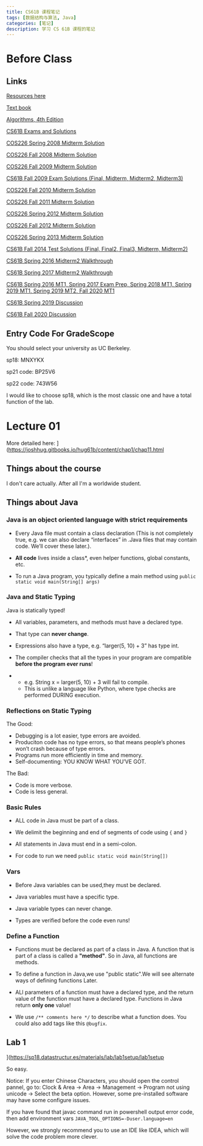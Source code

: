 ```yaml
---
title: CS61B 课程笔记
tags: [数据结构与算法, Java]
categories: [笔记]
description: 学习 CS 61B 课程的笔记
---
```


# Before Class

## Links

[Resources here](https://sp18.datastructur.es/)

[Text book](http://gitbook.com/book/joshhug/hug61b)

[Algorithms, 4th Edition](https://algs4.cs.princeton.edu/home/)

[CS61B Exams and Solutions](https://tbp.berkeley.edu/courses/cs/61B/)

[COS226 Spring 2008 Midterm Solution](https://www.cs.princeton.edu/courses/archive/spring15/cos226/exams/mid-s08-sol.pdf)

[COS226 Fall 2008 Midterm Solution](https://www.cs.princeton.edu/courses/archive/spring15/cos226/exams/mid-f08-sol.pdf)

[COS226 Fall 2009 Midterm Solution](https://www.cs.princeton.edu/courses/archive/spring15/cos226/exams/mid-f09-sol.pdf)

[CS61B Fall 2009 Exam Solutions (Final, Midterm, Midterm2, Midterm3)](https://inst.eecs.berkeley.edu//~cs61b/fa13/samples/)

[COS226 Fall 2010 Midterm Solution](https://www.cs.princeton.edu/courses/archive/spring15/cos226/exams/mid-f10.pdf)

[COS226 Fall 2011 Midterm Solution](https://www.cs.princeton.edu/courses/archive/spring15/cos226/exams/mid-f11-sol.pdf)

[COS226 Spring 2012 Midterm Solution](https://www.cs.princeton.edu/courses/archive/spring15/cos226/exams/mid-s12-sol.pdf)

[COS226 Fall 2012 Midterm Solution](https://www.cs.princeton.edu/courses/archive/spring15/cos226/exams/mid-f12-sol.pdf)

[COS226 Spring 2013 Midterm Solution](https://www.cs.princeton.edu/courses/archive/fall13/cos226/exams/mid-s13-sol.pdf)

[CS61B Fall 2014 Test Solutions (Final, Final2, Final3, Midterm, Midterm2)](https://inst.eecs.berkeley.edu/~cs61b/fa14/test-solutions/)

[CS61B Spring 2016 Midterm2 Walkthrough](https://www.youtube.com/watch?v=rciRgoiJVGY)

[CS61B Spring 2017 Midterm2 Walkthrough](https://www.youtube.com/channel/UCqiudaLea8HNE23GBC34R5Q/videos)

[CS61B Spring 2016 MT1, Spring 2017 Exam Prep, Spring 2018 MT1, Spring 2019 MT1, Spring 2019 MT2, Fall 2020 MT1](https://www.youtube.com/channel/UCNBSbBTFx8nFahcQyZOYOgQ/videos)

[CS61B Spring 2019 Discussion](https://www.youtube.com/channel/UCdh0Rpk6C1w1ypiEjjKh_Uw/videos)

[CS61B Fall 2020 Discussion](https://www.youtube.com/channel/UCtic6FhXmfR0PSntIXjhwaw/videos)


## Entry Code For GradeScope

You should select your university as UC Berkeley.

sp18: MNXYKX

sp21 code: BP25V6

sp22 code: 743W56

I would like to choose sp18, which is the most classic one and have a total function of the lab.

# Lecture 01

More detailed here: ](https://joshhug.gitbooks.io/hug61b/content/chap1/chap11.html

## Things about the course

I don't care actually. After all I'm a worldwide student.

## Things about Java

### Java is an object oriented language with strict requirements
- Every Java file must contain a class declaration (This is not completely true, e.g. we can also declare “interfaces” in .Java files that may contain code. We’ll cover these later.).

- **All code** lives inside a class*, even helper functions, global constants, etc.

- To run a Java program, you typically define a main method using `public static void main(String[] args)`

### Java and Static Typing
Java is statically typed!

- All variables, parameters, and methods must have a declared type.

- That type can **never change**.

- Expressions also have a type, e.g. “larger(5, 10) + 3” has type int.

- The compiler checks that all the types in your program are compatible **before the program ever runs**!

- - e.g. String x = larger(5, 10) + 3 will fail to compile.
  - This is unlike a language like Python, where type checks are performed DURING execution.

### Reflections on Static Typing

The Good:

- Debugging is a lot easier, type errors are avoided.
- Produciton code has no type errors, so that means people’s phones won’t crash because of type errors.
- Programs run more efficiently in time and memory.
- Self-documenting: YOU KNOW WHAT YOU’VE GOT.


The Bad:

- Code is more verbose.
- Code is less general.

### Basic Rules
- ALL code in Java must be part of a class.

- We delimit the beginning and end of segments of code
using `{` and `}`

- All statements in Java must end in a semi-colon.

- For code to run we need `public static void main(String[])`

### Vars 

- Before Java variables can be used,they must be declared.

- Java variables must have a specific type.

- Java variable types can never change.

- Types are verified before the code even runs!

### Define a Function

- Functions must be declared as part of a class in Java. A function that is part of a class is called a **"method"**. So in Java, all functions are methods.

- To define a function in Java,we use "public static".We will see alternate ways of defining functions Later.

- ALl parameters of a function must have a declared type, and the return value of the function must have a declared type. Functions in Java return **only one** value!

- We use `/** comments here */` to describe what a function does. You could also add tags like this  `@bugfix`. 

## Lab 1

](https://sp18.datastructur.es/materials/lab/lab1setup/lab1setup

So easy.

Notice: If you enter Chinese Characters, you should open the control pannel, go to: Clock & Area -> Area -> Management -> Program not using unicode -> Select the beta option.
However, some pre-installed software may have some configure issues.

If you have found that javac command run in powershell output error code, then add environment vars `JAVA_TOOL_OPTIONS=-Duser.language=en`

However, we strongly recommend you to use an IDE like IDEA, which will solve the code problem more clever.
